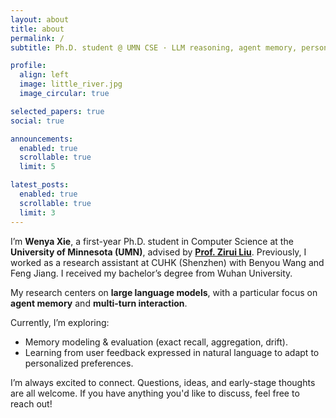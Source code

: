 ```yaml
---
layout: about
title: about
permalink: /
subtitle: Ph.D. student @ UMN CSE · LLM reasoning, agent memory, personalization

profile:
  align: left
  image: little_river.jpg
  image_circular: true

selected_papers: true
social: true

announcements:
  enabled: true
  scrollable: true
  limit: 5

latest_posts:
  enabled: true
  scrollable: true
  limit: 3
---
```


I’m **Wenya Xie**, a first-year Ph.D. student in Computer Science at the **University of Minnesota (UMN)**, advised by [**Prof. Zirui Liu**](https://zirui-ray-liu.github.io/). Previously, I worked as a research assistant at CUHK (Shenzhen) with Benyou Wang and Feng Jiang. I received my bachelor’s degree from Wuhan University.

My research centers on **large language models**, with a particular focus on **agent memory** and **multi-turn interaction**.

Currently, I’m exploring:

- Memory modeling & evaluation (exact recall, aggregation, drift).
- Learning from user feedback expressed in natural language to adapt to personalized preferences.

I’m always excited to connect. Questions, ideas, and early-stage thoughts are all welcome.
If you have anything you'd like to discuss, feel free to reach out!
